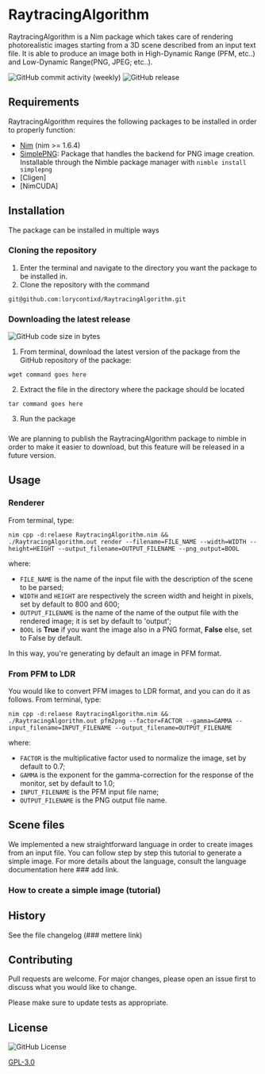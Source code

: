 # RaytracingAlgorithm

RaytracingAlgorithm is a Nim package which takes care of rendering photorealistic images starting from a 3D scene described from an input text file.
It is able to produce an image both in High-Dynamic Range (PFM, etc..) and Low-Dynamic Range(PNG, JPEG; etc..).

![GitHub commit activity (weekly)](https://img.shields.io/github/commit-activity/w/lorycontixd/RaytracingAlgorithm)
![GitHub release](https://img.shields.io/github/v/release/lorycontixd/RaytracingAlgorithm)

## Requirements
RaytracingAlgorithm requires the following packages to be installed in order to properly function:
- [Nim](https://nim-lang.org/) (nim >= 1.6.4)
- [SimplePNG](https://github.com/jrenner/nim-simplepng): Package that handles the backend for PNG image creation. Installable through the Nimble package manager with ```nimble install simplepng```
- [Cligen]
- [NimCUDA]

## Installation

The package can be installed in multiple ways
### Cloning the repository
1. Enter the terminal and navigate to the directory you want the package to be installed in.
2. Clone the repository with the command
```
git@github.com:lorycontixd/RaytracingAlgorithm.git
```

### Downloading the latest release
![GitHub code size in bytes](https://img.shields.io/github/languages/code-size/lorycontixd/RaytracingAlgorithm?color=green&label=Repo%20size&style=plastic)


1. From terminal, download the latest version of the package from the GitHub repository of the package:
```
wget command goes here
```
2. Extract the file in the directory where the package should be located
```
tar command goes here
```
3. Run the package

###
We are planning to publish the RaytracingAlgorithm package to nimble in order to make it easier to download, but this feature will be released in a future version.


## Usage
### Renderer
From terminal, type:
```
nim cpp -d:relaese RaytracingAlgorithm.nim && ./RaytracingAlgorithm.out render --filename=FILE_NAME --width=WIDTH --height=HEIGHT --output_filename=OUTPUT_FILENAME --png_output=BOOL
```
where:
- ```FILE_NAME``` is the name of the input file with the description of the scene to be parsed;
- ```WIDTH``` and ```HEIGHT``` are respectively the screen width and height in pixels, set by default to 800 and 600;
- ```OUTPUT_FILENAME``` is the name of the name of the output file with the rendered image; it is set by default to 'output';
- ```BOOL``` is **True** if you want the image also in a PNG format, **False** else, set to False by default.

In this way, you're generating by default an image in PFM format. 

### From PFM to LDR
You would like to convert PFM images to LDR format, and you can do it as follows.
From terminal, type:
```
nim cpp -d:relaese RaytracingAlgorithm.nim && ./RaytracingAlgorithm.out pfm2png --factor=FACTOR --gamma=GAMMA --input_filename=INPUT_FILENAME --output_filename=OUTPUT_FILENAME
```

where:
- ```FACTOR``` is the multiplicative factor used to normalize the image, set by default to 0.7;
- ```GAMMA``` is the exponent for the gamma-correction for the response of the monitor, set by default to 1.0;
- ```INPUT_FILENAME``` is the PFM input file name;
- ```OUTPUT_FILENAME``` is the PNG output file name.


## Scene files
We implemented a new straightforward language in order to create images from an input file. You can follow step by step this tutorial to generate a simple image. For more details about the language, consult the language documentation here ### add link.

### How to create a simple image (tutorial)

## History
See the file changelog (### mettere link)


## Contributing
Pull requests are welcome. For major changes, please open an issue first to discuss what you would like to change.

Please make sure to update tests as appropriate.

## License
![GitHub License](https://img.shields.io/github/license/lorycontixd/RaytracingAlgorithm)

[GPL-3.0](https://choosealicense.com/licenses/gpl-3.0/)
